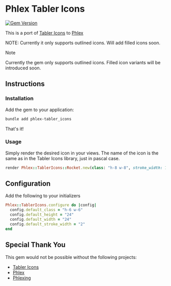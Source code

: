# Phlex Tabler Icons

[![Gem Version](https://badge.fury.io/rb/phlex-tabler_icons.svg)](https://badge.fury.io/rb/phlex-tabler_icons)

This is a port of [Tabler Icons](https://tabler.io/icons) to [Phlex](https://www.phlex.fun/)

NOTE: Currently it only supports outlined icons. Will add filled icons soon.

> [!NOTE]
> Currently the gem only supports outlined icons. Filled icon variants will be introduced soon.

## Instructions

### Installation

Add the gem to your application:

```bash
bundle add phlex-tabler_icons
```

That's it!

### Usage

Simply render the desired icon in your views. The name of the icon is the same as in the Tabler Icons library, just in pascal case.

```ruby
render Phlex::TablerIcons::Rocket.new(class: "h-8 w-8", stroke_width: 1.5)
```

## Configuration

Add the following to your initializers

```ruby
Phlex::TablerIcons.configure do |config|
  config.default_class = "h-6 w-6"
  config.default_height = "24"
  config.default_width = "24"
  config.default_stroke_width = "2"
end
```

## Special Thank You

This gem would not be possible without the following projects:

- [Tabler Icons](https://tabler.io/icons)
- [Phlex](https://github.com/phlex-ruby/phlex)
- [Phlexing](https://github.com/marcoroth/phlexing)
